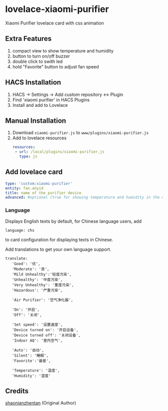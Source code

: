 # lovelace-xiaomi-purifier
Xiaomi Purifier lovelace card with css animation

## Extra Features
1. compact view to show temperature and humidity 
1. button to turn on/off buzzer
1. double click to swith led 
1. hold "Favorite" button to adjust fan speed


## HACS Installation
1. HACS -> Settings -> Add custom repository <-> Plugin
2. Find 'xiaomi purifier' in HACS Plugins
3. Install and add to Lovelace

## Manual Installation
1. Download `xiaomi-purifier.js` to `www/plugins/xiaomi-purifier.js`
1. Add to lovelace resources
   ``` yaml
   resources:
    - url: /local/plugins/xiaomi-purifier.js
      type: js
   ```
## Add lovelace card 
  ``` yaml
  type: 'custom:xiaomi-purifier'
  entity: fan.anyid
  title: name of the purifier device
  advanced: #optional (true for showing temperature and humidity in the middle, otherwise shows in green panel)
  ```
  
### Language 
Displays English texts by default, for Chinese language users, add 
```
language: chs
``` 
to card configuration for displaying texts in Chinese.

Add translations to get your own language support. 
``` 
translate: 
   'Good': '优',
   'Moderate': '良',
   'Mild Unhealthy':'轻度污染',
   'Unhealthy': '中度污染',
   'Very Unhealthy': '重度污染',
   'Hazardous': '严重污染',

   'Air Purifier': '空气净化器',

   'On': '开启',
   'Off': '关闭',

   'Set speed': '设置速度',
   'Device turned on': '开启设备',
   'Device turned off': '关闭设备',
   'Indoor AQ': '室内空气',

   'Auto': '自动',
   'Silent': '睡眠',
   'Favorite':'最爱',

   'Temperature': '温度',
   'Humidity': '湿度'

```


## Credits
[shaonianzhentan](https://github.com/shaonianzhentan/lovelace-air-filter) (Original Author)
